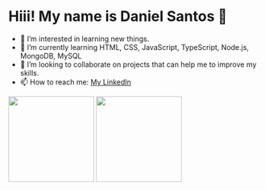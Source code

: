 # Hiii! My name is Daniel Santos 👋

- 👀 I’m interested in learning new things.
- 🌱 I’m currently learning HTML, CSS, JavaScript, TypeScript, Node.js, MongoDB, MySQL
- 💞️ I’m looking to collaborate on projects that can help me to improve my skills.
- 📫 How to reach me: [My LinkedIn](https://www.linkedin.com/in/danielsantosqc)



<div>
    <img src="https://github-readme-stats.vercel.app/api?username=danielsantosqc&show_icons=true&theme=synthwave" height="170em"/>    
    <img src="https://github-readme-stats.vercel.app/api/top-langs/?username=danielsantosqc&layout=compact&theme=synthwave" height="170em"/>
</div>



